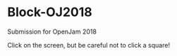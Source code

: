# Block-OJ2018
Submission for OpenJam 2018

Click on the screen, but be careful not to click a square!
